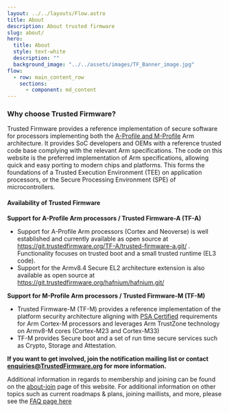 ```yaml
---
layout: ../../layouts/Flow.astro
title: About
description: About trusted firmware
slug: about/
hero:
  title: About
  style: text-white
  description: ""
  background_image: "../../assets/images/TF_Banner_image.jpg"
flow:
  - row: main_content_row
    sections:
      - component: md_content
---
```


### Why choose Trusted Firmware?

Trusted Firmware provides a reference implementation of secure software for processors implementing both the [A-Profile and M-Profile](https://developer.arm.com/architectures/learn-the-architecture) Arm architecture. It provides SoC developers and OEMs with a reference trusted code base complying with the relevant Arm specifications. The code on this website is the preferred implementation of Arm specifications, allowing quick and easy porting to modern chips and platforms. This forms the foundations of a Trusted Execution Environment (TEE) on application processors, or the Secure Processing Environment (SPE) of microcontrollers.

#### Availability of Trusted Firmware

**Support for A-Profile Arm processors / Trusted Firmware-A (TF-A)**

- Support for A-Profile Arm processors (Cortex and Neoverse) is well established and currently available as open source at https://git.trustedfirmware.org/TF-A/trusted-firmware-a.git/ . Functionality focuses on trusted boot and a small trusted runtime (EL3 code).
- Support for the Armv8.4 Secure EL2 architecture extension is also available as open source at https://git.trustedfirmware.org/hafnium/hafnium.git/

**Support for M-Profile Arm processors / Trusted Firmware-M (TF-M)**

- Trusted Firmware-M (TF-M) provides a reference implementation of the platform security architecture aligning with [PSA Certified](https://www.psacertified.org/) requirements for Arm Cortex-M processors and leverages Arm TrustZone technology on Armv8-M cores (Cortex-M23 and Cortex-M33)
- TF-M provides Secure boot and a set of run time secure services such as Crypto, Storage and Attestation.

**If you want to get involved, join the notification mailing list or contact enquiries@TrustedFirmware.org for more information.**

Additional information in regards to membership and joining can be found on the [about-join](/join/) page of this website.
For additional information on other topics such as current roadmaps & plans, joining maillists, and more, please see the [FAQ page here](/faq/)
